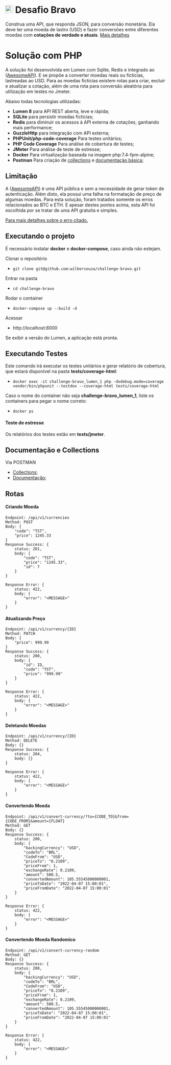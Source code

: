 # <img src="https://avatars1.githubusercontent.com/u/7063040?v=4&s=200.jpg" alt="Hurb" width="24" /> Desafio Bravo

Construa uma API, que responda JSON, para conversão monetária. Ela deve ter uma moeda de lastro (USD) e fazer conversões entre diferentes moedas com **cotações de verdade e atuais**.
[Mais detalhes](README.desafio.pt.md)

# Solução com PHP

A solução foi desenvolvida em Lumen com Sqlite, Redis e integrado ao ([AwesomeAPI](https://docs.awesomeapi.com.br/api-de-moedas)).
E se propõe a converter moedas reais ou fictícias, lastreadas ao USD. Para as moedas fictícias existem rotas para
criar, excluir e atualizar a cotação, além de uma rota para conversão aleatória para utilização em testes no Jmeter.

Abaixo todas tecnologias utilizadas:
- **Lumen 8** para API REST aberta, leve e rápida;
- **SQLite** para persistir moedas fictícias;
- **Redis** para diminuir os acessos à API externa de cotações, ganhando mais performance;
- **GuzzleHttp** para integração com API externa;
- **PHPUnit/php-code-coverage** Para testes unitários;
- **PHP Code Coverage** Para análise de cobertura de testes;
- **JMeter** Para análise de teste de estresse;
- **Docker** Para virtualização baseada na imagem php:7.4-fpm-alpine;
- **Postman** Para criação de [collections](https://www.getpostman.com/collections/0f39232dc32529cee1d4) e [documentação básica](https://documenter.getpostman.com/view/16002453/UVyxNsqL);

## Limitação

A ([AwesomeAPI](https://docs.awesomeapi.com.br/api-de-moedas)) é uma API pública e sem a necessidade de gerar token de autenticação.
Além disto, ela possui uma falha na formatação de preço de algumas moedas. 
Para esta solução, foram tratados somente os erros relacionados ao BTC e ETH.
E apesar destes pontos acima, esta API foi escolhida por se tratar de uma API gratuita e simples.

[Para mais detalhes sobre o erro citado.](https://github.com/raniellyferreira/economy-api/issues/23)


## Executando o projeto

É necessário instalar **docker** e **docker-compose**, caso ainda não estejam.

Clonar o repositório
- `git clone git@github.com:wilkersouza/challenge-bravo.git`

Entrar na pasta
- `cd challenge-bravo`

Rodar o container
- `docker-compose up --build -d`

Acessar
- http://localhost:8000

Se exibir a versão do Lumen, a aplicação está pronta.

## Executando Testes

Este comando irá executar os testes unitários e gerar relatório de cobertura,
que estará disponível na pasta **tests/coverage-html**:
- `docker exec -it challenge-bravo_lumen_1 php -dxdebug.mode=coverage vendor/bin/phpunit --testdox --coverage-html tests/coverage-html`

Caso o nome do container não seja **challenge-bravo_lumen_1**, liste os containers para pegar o nome correto:
- `docker ps`

#### Teste de estresse

Os relatórios dos testes estão em **tests/jmeter**.

## Documentação e Collections

Via POSTMAN 
 - [Collections](https://www.getpostman.com/collections/0f39232dc32529cee1d4);
 - [Documentação](https://documenter.getpostman.com/view/16002453/UVyxNsqL);

## Rotas

#### Criando Moeda
```
Endpoint: /api/v1/currencies
Method: POST
Body: {
    "code": "TST",
    "price": 1245.33
}
Response Success: {
    status: 201,
    body: {
        "code": "TST",
        "price": "1245.33",
        "id": 7
    }
}

Response Error: {
    status: 422,
    body: {
        "error": "<MESSAGE>"
    }
}

```

#### Atualizando Preço
```
Endpoint: /api/v1/currency/{ID}
Method: PATCH
Body: {
    "price": 999.99
}
Response Success: {
    status: 200,
    body: {
        "id": ID,
        "code": "TST",
        "price": "999.99"
    }
}

Response Error: {
    status: 422,
    body: {
        "error": "<MESSAGE>"
    }
}
```

#### Deletando Moedas
```
Endpoint: /api/v1/currency/{ID}
Method: DELETE
Body: {}
Response Success: {
    status: 204,
    body: {}
}

Response Error: {
    status: 422,
    body: {
        "error": "<MESSAGE>"
    }
}
```

#### Convertendo Moeda
```
Endpoint: /api/v1/convert-currency/?to={CODE_TO}&from={CODE_FROM}&amount={FLOAT}
Method: GET
Body: {}
Response Success: {
    status: 200,
    body: {
        "backingCurrency": "USD",
        "codeTo": "BRL",
        "CodeFrom": "USD",
        "priceTo": "0.2109",
        "priceFrom": 1,
        "exchangeRate": 0.2109,
        "amount": 500.5,
        "convertedAmount": 105.55545000000001,
        "priceToDate": "2022-04-07 15:00:01",
        "priceFromDate": "2022-04-07 15:00:01"
    }
}

Response Error: {
    status: 422,
    body: {
        "error": "<MESSAGE>"
    }
}
```

#### Convertendo Moeda Randomico
```
Endpoint: /api/v1/convert-currency-random
Method: GET
Body: {}
Response Success: {
    status: 200,
    body: {
        "backingCurrency": "USD",
        "codeTo": "BRL",
        "CodeFrom": "USD",
        "priceTo": "0.2109",
        "priceFrom": 1,
        "exchangeRate": 0.2109,
        "amount": 500.5,
        "convertedAmount": 105.55545000000001,
        "priceToDate": "2022-04-07 15:00:01",
        "priceFromDate": "2022-04-07 15:00:01"
    }
}

Response Error: {
    status: 422,
    body: {
        "error": "<MESSAGE>"
    }
}
```
